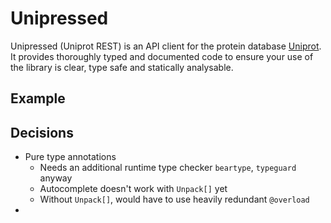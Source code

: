 # Unipressed

Unipressed (Uniprot REST) is an API client for the protein database [Uniprot](Unipy).
It provides thoroughly typed and documented code to ensure your use of the library is clear, type safe and statically analysable.

## Example


## Decisions

* Pure type annotations
  * Needs an additional runtime type checker `beartype`, `typeguard` anyway
  * Autocomplete doesn't work with `Unpack[]` yet
  * Without `Unpack[]`, would have to use heavily redundant `@overload`
* 